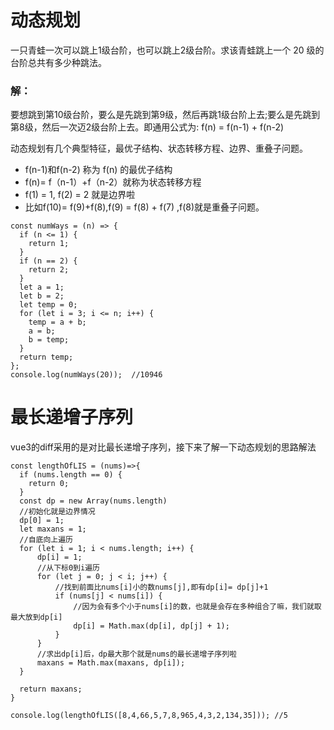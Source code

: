 # 动态规划
一只青蛙一次可以跳上1级台阶，也可以跳上2级台阶。求该青蛙跳上一个 20 级的台阶总共有多少种跳法。

### 解：
要想跳到第10级台阶，要么是先跳到第9级，然后再跳1级台阶上去;要么是先跳到第8级，然后一次迈2级台阶上去。即通用公式为: f(n) = f(n-1) + f(n-2)

动态规划有几个典型特征，最优子结构、状态转移方程、边界、重叠子问题。
- f(n-1)和f(n-2) 称为 f(n) 的最优子结构
- f(n)= f（n-1）+f（n-2）就称为状态转移方程
- f(1) = 1, f(2) = 2 就是边界啦
- 比如f(10)= f(9)+f(8),f(9) = f(8) + f(7) ,f(8)就是重叠子问题。

```
const numWays = (n) => {
  if (n <= 1) {
    return 1;
  }
  if (n == 2) {
    return 2;
  }
  let a = 1;
  let b = 2;
  let temp = 0;
  for (let i = 3; i <= n; i++) {
    temp = a + b;
    a = b;
    b = temp;
  }
  return temp;
};
console.log(numWays(20));  //10946
```

# 最长递增子序列

vue3的diff采用的是对比最长递增子序列，接下来了解一下动态规划的思路解法

```
const lengthOfLIS = (nums)=>{
  if (nums.length == 0) {
    return 0;
  }
  const dp = new Array(nums.length)
  //初始化就是边界情况
  dp[0] = 1;
  let maxans = 1;
  //自底向上遍历
  for (let i = 1; i < nums.length; i++) {
      dp[i] = 1;
      //从下标0到i遍历
      for (let j = 0; j < i; j++) {
          //找到前面比nums[i]小的数nums[j],即有dp[i]= dp[j]+1
          if (nums[j] < nums[i]) {
              //因为会有多个小于nums[i]的数，也就是会存在多种组合了嘛，我们就取最大放到dp[i]
              dp[i] = Math.max(dp[i], dp[j] + 1);
          }
      }
      //求出dp[i]后，dp最大那个就是nums的最长递增子序列啦
      maxans = Math.max(maxans, dp[i]);
  }

  return maxans;
}

console.log(lengthOfLIS([8,4,66,5,7,8,965,4,3,2,134,35])); //5
```